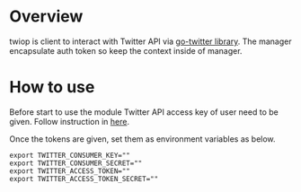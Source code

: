 # Overview
twiop is client to interact with Twitter API via [go-twitter library](https://github.com/dghubble/go-twitter).
The manager encapsulate auth token so keep the context inside of manager. 

# How to use
Before start to use the module Twitter API access key of user need to be given. 
Follow instruction in [here](https://developer.twitter.com/en/docs/basics/authentication/overview/oauth.html).

Once the tokens are given, set them as environment variables as below.
```
export TWITTER_CONSUMER_KEY=""
export TWITTER_CONSUMER_SECRET=""
export TWITTER_ACCESS_TOKEN=""
export TWITTER_ACCESS_TOKEN_SECRET="" 
```
